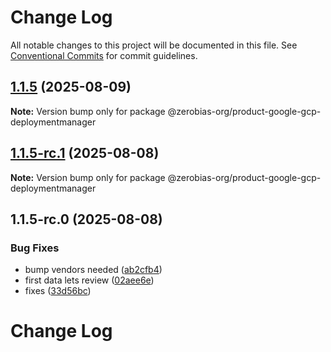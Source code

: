 # Change Log

All notable changes to this project will be documented in this file.
See [Conventional Commits](https://conventionalcommits.org) for commit guidelines.

## [1.1.5](https://github.com/zerobias-org/product/compare/@zerobias-org/product-google-gcp-deploymentmanager@1.1.5-rc.1...@zerobias-org/product-google-gcp-deploymentmanager@1.1.5) (2025-08-09)

**Note:** Version bump only for package @zerobias-org/product-google-gcp-deploymentmanager





## [1.1.5-rc.1](https://github.com/zerobias-org/product/compare/@zerobias-org/product-google-gcp-deploymentmanager@1.1.5-rc.0...@zerobias-org/product-google-gcp-deploymentmanager@1.1.5-rc.1) (2025-08-08)

**Note:** Version bump only for package @zerobias-org/product-google-gcp-deploymentmanager





## 1.1.5-rc.0 (2025-08-08)


### Bug Fixes

* bump vendors needed ([ab2cfb4](https://github.com/zerobias-org/product/commit/ab2cfb4a9cf2e3008e08b068f98011fec096c932))
* first data lets review ([02aee6e](https://github.com/zerobias-org/product/commit/02aee6e8c4f11675de7c63a00f4c8254a67a4dd7))
* fixes ([33d56bc](https://github.com/zerobias-org/product/commit/33d56bcaedf3fa5e3939a33c0fb57eda53539d05))





# Change Log

